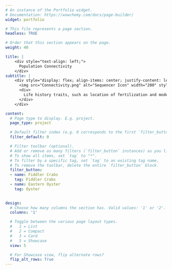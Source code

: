 ```yaml
---
# An instance of the Portfolio widget.
# Documentation: https://wowchemy.com/docs/page-builder/
widget: portfolio

# This file represents a page section.
headless: TRUE

# Order that this section appears on the page.
weight: 40

title: |
    <div style="text-align: left;">
      Population Connectivity 
    </div> 
subtitle: |
    <div style="display: flex; align-items: center; justify-content: left; text-align: justify;">
      <img src="Connectivity.png" alt="Sequencer Icon" width="200" style="margin-right: 40px;">
      <div>
        Life history traits, such as location of fertilization and mode of larval development, have long been thought to influence the evolutionary process of marine organisms, from fine-scale genetic structure to the tempo and mode of speciation.  Current research focuses on how population connectivity influences populations on the margins of species ranges.
      </div>
    </div>   

content:
  # Page type to display. E.g. project.
  page_type: project

  # Default filter index (e.g. 0 corresponds to the first `filter_button` instance below).
  filter_default: 0

  # Filter toolbar (optional).
  # Add or remove as many filters (`filter_button` instances) as you like.
  # To show all items, set `tag` to "*".
  # To filter by a specific tag, set `tag` to an existing tag name.
  # To remove the toolbar, delete the entire `filter_button` block.
  filter_button:
  - name: Fiddler Crabs
    tag: Fiddler Crabs
  - name: Eastern Oyster
    tag: Oyster

        
design:
  # Choose how many columns the section has. Valid values: '1' or '2'.
  columns: '1'

  # Toggle between the various page layout types.
  #   1 = List
  #   2 = Compact
  #   3 = Card
  #   5 = Showcase
  view: 5

  # For Showcase view, flip alternate rows?
  flip_alt_rows: True
---
```

